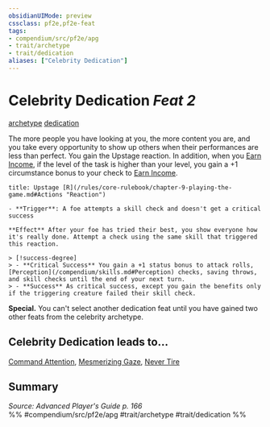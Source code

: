 ```yaml
---
obsidianUIMode: preview
cssclass: pf2e,pf2e-feat
tags:
- compendium/src/pf2e/apg
- trait/archetype
- trait/dedication
aliases: ["Celebrity Dedication"]
---
```

# Celebrity Dedication  *Feat 2*  
[archetype](/rules/traits/archetype.md)  [dedication](/rules/traits/dedication.md)  


The more people you have looking at you, the more content you are, and you take every opportunity to show up others when their performances are less than perfect. You gain the Upstage reaction. In addition, when you [Earn Income](/rules/actions/earn-income.md), if the level of the task is higher than your level, you gain a +1 circumstance bonus to your check to [Earn Income](/rules/actions/earn-income.md).

```ad-embed-ability
title: Upstage [R](/rules/core-rulebook/chapter-9-playing-the-game.md#Actions "Reaction")

- **Trigger**: A foe attempts a skill check and doesn't get a critical success

**Effect** After your foe has tried their best, you show everyone how it's really done. Attempt a check using the same skill that triggered this reaction.

> [!success-degree] 
> - **Critical Success** You gain a +1 status bonus to attack rolls, [Perception](/compendium/skills.md#Perception) checks, saving throws, and skill checks until the end of your next turn.
> - **Success** As critical success, except you gain the benefits only if the triggering creature failed their skill check.
```

**Special.** You can't select another dedication feat until you have gained two other feats from the celebrity archetype.

## Celebrity Dedication leads to...

[Command Attention](/compendium/feats/command-attention-apg.md), [Mesmerizing Gaze](/compendium/feats/mesmerizing-gaze-apg.md), [Never Tire](/compendium/feats/never-tire-apg.md)

## Summary

*Source: Advanced Player's Guide p. 166*  
%% #compendium/src/pf2e/apg #trait/archetype #trait/dedication %%